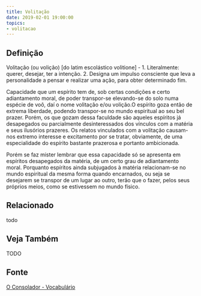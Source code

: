 ```yaml
---
title: Volitação
date: 2019-02-01 19:00:00
topics:
- volitacao
---
```


## Definição
Volitação (ou volição) [do latim escolástico volitione] - 1. Literalmente:
querer, desejar, ter a intenção. 2. Designa um impulso consciente que leva a
personalidade a pensar e realizar uma ação, para obter determinado fim.

Capacidade que um espírito tem de, sob certas condições e certo adiantamento
moral, de poder transpor-se elevando-se do solo numa espécie de voô, daí o nome
volitação e/ou volição.O espírito goza então de extrema liberdade, podendo
transpor-se no mundo espiritual ao seu bel prazer. Porém, os que gozam dessa
faculdade são aqueles espíritos já desapegados ou parcialmente desinteressados
dos vínculos com a matéria e seus ilusórios prazeres. Os relatos vinculados com
a volitação causam-nos extremo interesse e excitamento por se tratar,
obviamente, de uma especialidade do espírito bastante prazerosa e portanto
ambicionada.

Porém se faz mister lembrar que essa capacidade só se apresenta em espíritos
desapegados da matéria, de um certo grau de adiantamento moral. Porquanto
espíritos ainda subjugados à matéria relacionam-se no mundo espiritual da mesma
forma quando encarnados, ou seja se desejarem se transpor de um lugar ao outro,
terão que o fazer, pelos seus próprios meios, como se estivessem no mundo
físico.


## Relacionado
todo

## Veja Também
TODO

## Fonte
[O Consolador - Vocabulário](http://www.oconsolador.com.br/linkfixo/vocabulario/principal.html)
